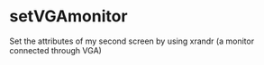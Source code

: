 # setVGAmonitor
Set the attributes of my second screen by using xrandr (a monitor connected through VGA)
